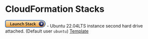 # CloudFormation Stacks

[![EC2 Instance with S3 IAM Profile](../../images/launch-stack.png)](https://us-east-1.console.aws.amazon.com/cloudformation/home?region=us-east-1#/stacks/quickcreate?stackName=ds2002-base-instance&templateURL=https://sds-cloud-snippets.s3.amazonaws.com/ec2/cloudformation/ec2-with-s3.yaml) - Ubuntu 22.04LTS instance second hard drive attached. (Default user `ubuntu`) [Template](ec2-with-s3.yaml)
